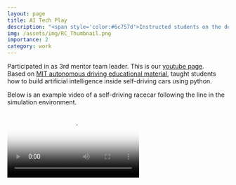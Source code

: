 ```yaml
---
layout: page
title: AI Tech Play
description: "<span style='color:#6c757d'>Instructed students on the development of an autonomous vehicle within the </span><a href='https://racecar.mit.edu/'>MIT Racecar</a><span style='color:#6c757d'> environment.</span>"
img: /assets/img/RC_Thumbnail.png
importance: 2
category: work
---
```


Participated in as 3rd mentor team leader. This is our [youtube page](https://www.youtube.com/@aitechplay2).<br>
Based on [MIT autonomous driving educational material](https://mitll-racecar-mn.readthedocs.io/en/latest/index.html#), taught students how to build artificial intelligence inside self-driving cars using python.

Below is an example video of a self-driving racecar following the line in the simulation environment.

<div class="row justify-content-center my-4">
  <div class="col-lg-10">
    <video
      class="w-100 rounded shadow-sm"
      controls
      preload="metadata"
      poster="{{ '/assets/img/RC_Thumbnail.png' | relative_url }}"
    >
      <source src="{{ '/assets/img/Racecar_Video.mp4' | relative_url }}" type="video/mp4" />
      브라우저가 MP4 재생을 지원하지 않는 경우입니다.
    </video>
  </div>
</div>
